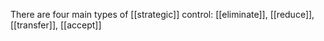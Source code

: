 There are four main types of [[strategic]] control: [[eliminate]], [[reduce]], [[transfer]], [[accept]]

